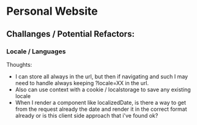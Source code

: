 # Personal Website

## Challanges / Potential Refactors:

### Locale / Languages

Thoughts:

- I can store all always in the url, but then if navigating and such I may need to handle always keeping ?locale=XX in the url.
- Also can use context with a cookie / localstorage to save any existing locale
- When I render a component like localizedDate, is there a way to get from the request already the date and render it in the correct format already or is this client side approach that i've found ok?
